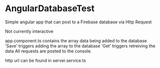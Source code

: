 # AngularDatabaseTest
Simple angular app that can post to a Firebase database via Http Request

Not currently interactive

app.component.ts contains the array data being added to the database
'Save' triggers adding the array to the database
'Get' triggers retreiving the data
All requests are posted to the console.

http url can be found in server.service.ts
